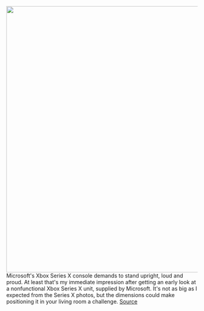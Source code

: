 <img src='https://cdn.vox-cdn.com/thumbor/pLG86fdhaWdrCewmvZ4Dt9odQv0=/0x0:2040x1351/1200x800/filters:focal(857x513:1183x839)/cdn.vox-cdn.com/uploads/chorus_image/image/67382601/twarren_200909_4177_0029.0.0.jpg' width='700px' /><br/>
Microsoft's Xbox Series X console demands to stand upright, loud and proud. At least that's my immediate impression after getting an early look at a nonfunctional Xbox Series X unit, supplied by Microsoft. It's not as big as I expected from the Series X photos, but the dimensions could make positioning it in your living room a challenge.
<a href='https://www.theverge.com/2020/9/10/21430297/microsoft-xbox-series-x-hands-on-photos-price-specs'> Source <a/>